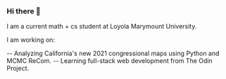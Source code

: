 ### Hi there 👋

I am a current math + cs student at Loyola Marymount University.

I am working on:

-- Analyzing California's new 2021 congressional maps using Python and MCMC ReCom.
-- Learning full-stack web development from The Odin Project.
